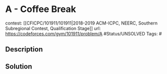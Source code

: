 # A - Coffee Break

contest: [[CFICPC/101911/101911|2018-2019 ACM-ICPC, NEERC, Southern Subregional Contest, Qualification Stage]]
url: https://codeforces.com/gym/101911/problem/A
#Status/UNSOLVED
Tags: #

## Description

## Solution


